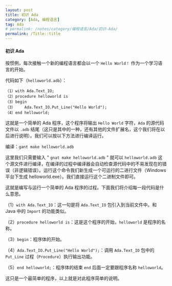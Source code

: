 ```yaml
---
layout: post
title: 初识 Ada
category: [Ada, 编程语言]
tag: Ada
# permalink: /notes/category/编程语言/Ada/初识-Ada/
permalink: /Title::title
---
```

#### 初识 Ada
按惯例，每次接触一个新的编程语言都会以一个 `Hello World！` 作为一个学习语言的开始。

代码如下（`helloworld.adb`）：
```
（1）with Ada.Text_IO;
（2）procedure helloworld is
（3）begin
（3）    Ada.Text_IO.Put_Line("Hello World");
（4）end helloworld;
```
这就是一个简单的 Ada 程序，这个程序将输出 `Hello World` 字符，`Ada` 的源代码文件以 `.adb` 结尾（这只是其中的一种，还有其他的文件扩展名，这个我们将在以后进行说明）。我们可以按以下方法进行编译运行。

编译：`gant make helloworld.adb`

这里我们只需要输入 " `gnat make helloworld.adb` " 就可以 `helloworld.adb` 这个源文件进行编译，在编译的过程中编译器会自动检查源代码中的不易发现在的错误（非逻辑错误）。运行这个命令我们新生成一个可运行的二进行文件（Windows 平台下生成 helloworld.exe）。我们直接运行这个二进制文件即可。

这就是编写与运行一个简单的 Ada 程序的过程。下面我们将介绍每一段代码是什么意思。

（1）`with Ada.Text_IO`：这一句是将 `Ada.Text_IO` 包引入到当前文件中。和 Java 中的 `Import` 的功能类似。

（2）`procedure helloworld is`：这是这个程序的开始，`helloworld` 是程序的名称。

（3）`begin`：程序体的开始。

（4）`Ada.Text_IO.Put_Line("Hello World");`：调用 `Ada.Text_IO` 包中的 `Put_Line` 过程（`Procedure`）执行输出功能。

（5）`end helloworld;`：程序体的结束 `end` 后面一定要跟程序名称 `helloworld`。

这只是一个最简单的程序，以上就是对此程序简单的说明。
